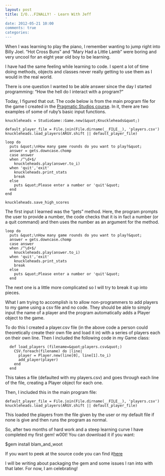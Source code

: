 ```yaml
---
layout: post
title: I/O...FINALLY! - Learn With Jeff
'
date: 2012-05-21 10:00
comments: true
categories:
---
```


<p>When I was learning to play the piano, I remember wanting to jump right into Billy Joel. “Hot Cross Buns” and “Mary Had a Little Lamb” were boring and very uncool for an eight year old boy to be learning.</p>

<p>I have had the same feeling while learning to code. I spent a lot of time doing methods, objects and classes never really getting to use them as I would in the real world.</p>

<p>There is one question I wanted to be able answer since the day I started programming: “How the hell do I interact with a program?”</p>

<p>Today, I figured that out.  The code below is from the main program file for the game I created in the <a href="http://online.pragmaticstudio.com/courses/ruby">Pragmatic Studios course</a>. In it, there are two examples of some of ruby’s basic input functions.</p>

<pre><code>knuckleheads = StudioGame::Game.new(&amp;quot;Knuckleheads&amp;quot;)

default_player_file = File.join(File.dirname(__FILE__), 'players.csv')
knuckleheads.load_players(ARGV.shift || default_player_file)

loop do
  puts &amp;quot;\nHow many game rounds do you want to play?&amp;quot;
  answer = gets.downcase.chomp
  case answer
  when /^\d+$/
    knuckleheads.play(answer.to_i)
  when 'quit','exit'
    knuckleheads.print_stats
    break
  else
    puts &amp;quot;Please enter a number or 'quit'&amp;quot;
  end
end

knuckleheads.save_high_scores
</code></pre>

<p>The first input I learned was the “gets” method. Here, the program prompts the user to provide a number, the code checks that it is in fact a number (or a quit command) and then uses the number as an argument for the method.</p>

<pre><code>loop do
  puts &amp;quot;\nHow many game rounds do you want to play?&amp;quot;
  answer = gets.downcase.chomp
  case answer
  when /^\d+$/
    knuckleheads.play(answer.to_i)
  when 'quit','exit'
    knuckleheads.print_stats
    break
  else
    puts &amp;quot;Please enter a number or 'quit'&amp;quot;
  end
</code></pre>

<p>The next one is a little more complicated so I will try to break it up into pieces.</p>

<p>What I am trying to accomplish is to allow non-programmers to add players to my game using a csv file and no code. They should be able to simply input the name of a player and the program automatically adds a Player object to the game.</p>

<p>To do this I created a player.csv file (in the above code a person could theoretically create their own file and load it in) with a series of players each on their own line. Then I included the following code in my Game class:</p>

<pre><code>  def load_players (filename=&amp;quot;players.csv&amp;quot;)
    CSV.foreach(filename) do |line|
      player = Player.new(line[0], line[1].to_i)
      add_player(player)
    end
  end
</code></pre>

<p>This takes a file (defaulted with my players.csv) and goes through each line of the file, creating a Player object for each one.</p>

<p>Then, I included this in the main program file:</p>

<pre><code>default_player_file = File.join(File.dirname(__FILE__), 'players.csv')
knuckleheads.load_players(ARGV.shift || default_player_file)
</code></pre>

<p>This loaded the players from the file given by the user or my default file if none is give and then runs the program as normal.</p>

<p>So, after two months of hard work and a steep learning curve I have completed my first gem! w00t! You can download it if you want:</p>

<p>$gem install blam_and_woot</p>

<p>If you want to peek at the source code you can find it<a href="https://github.com/jeffreybaird/blam_and_woot">here</a></p>

<p>I will be writing about packaging the gem and some issues I ran into with that later. For now, I am celebrating!</p>